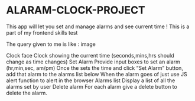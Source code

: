 # ALARAM-CLOCK-PROJECT
This app will let you set and manage alarms and see current time ! This is a part of my frontend skills test

The query given to me is like : image

Clock face Clock showing the current time (seconds,mins,hrs should change as time changes) Set Alarm Provide input boxes to set an alarm (hr,min,sec, am/pm) Once the sets the time and click “Set Alarm” button, add that alarm to the alarms list below When the alarm goes of just use JS alert function to alert in the browser Alarms list Display a list of all the alarms set by user Delete alarm For each alarm give a delete button to delete the alarm.

